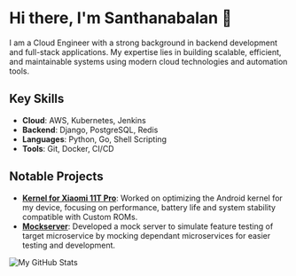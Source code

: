 # Hi there, I'm Santhanabalan 👋

I am a Cloud Engineer with a strong background in backend development and full-stack applications. My expertise lies in building scalable, efficient, and maintainable systems using modern cloud technologies and automation tools.

## Key Skills
- **Cloud**: AWS, Kubernetes, Jenkins
- **Backend**: Django, PostgreSQL, Redis
- **Languages**: Python, Go, Shell Scripting
- **Tools**: Git, Docker, CI/CD

## Notable Projects
- **[Kernel for Xiaomi 11T Pro](https://github.com/Santhanabalan/android_kernel_xiaomi_sm8350)**: Worked on optimizing the Android kernel for my device, focusing on performance, battery life and system stability compatible with Custom ROMs.
- **[Mockserver](https://github.com/Santhanabalan/Mockserver)**: Developed a mock server to simulate feature testing of target microservice by mocking dependant microservices for easier testing and development.

![My GitHub Stats](https://github-readme-stats.vercel.app/api?username=Santhanabalan&show_icons=true&theme=radical)
